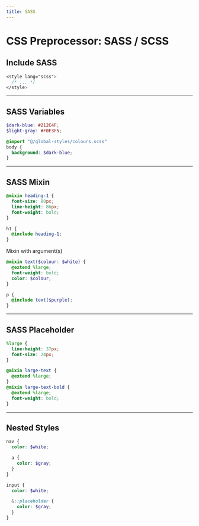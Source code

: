 ```yaml
---
title: SASS
---
```


# CSS Preprocessor: SASS / SCSS

<section>

## Include SASS
```scss
<style lang="scss">
  /* ... */
</style>
```

</section>

---

<section>

## SASS Variables
```scss
$dark-blue: #212C4F;
$light-gray: #F0F3F5;
```

```scss
@import "@/global-styles/colours.scss"
body {
  background: $dark-blue;
}
```

</section>

---

<section>

## SASS Mixin
```scss
@mixin heading-1 {
  font-size: 80px;
  line-height: 86px;
  font-weight: bold;
}

h1 {
  @include heading-1;
}
```

Mixin with argument(s)
```scss
@mixin text($colour: $white) {
  @extend %large;
  font-weight: bold;
  color: $colour;
}

p {
  @include text($purple);
}
```

</section>

---

<section>

## SASS Placeholder
```scss
%large {
  line-height: 37px;
  font-size: 24px;
}

@mixin large-text {
  @extend %large;
}
@mixin large-text-bold {
  @extend %large;
  font-weight: bold;
}
```

</section>

---

<section>

## Nested Styles
```scss
nav {
  color: $white;

  a {
    color: $gray;
  }
}

input {
  color: $white;

  &::placeholder {
    color: $gray;
  }
}
```

</section>
